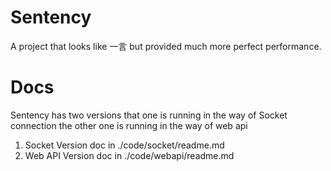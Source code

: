 # Sentency
A project that looks like 一言 but provided much more perfect performance.

# Docs
Sentency has two versions that one is running in the way of Socket connection
the other one is running in the way of web api
1. Socket Version
doc in ./code/socket/readme.md
2. Web API Version
doc in ./code/webapi/readme.md
